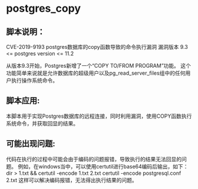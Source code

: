 # postgres_copy
## 脚本说明：
CVE-2019-9193 postgres数据库的copy函数导致的命令执行漏洞
漏洞版本 9.3 <= postgres version <= 11.2

从版本9.3开始，Postgres新增了一个“COPY TO/FROM PROGRAM”功能。
这个功能简单来说就是允许数据库的超级用户以及pg_read_server_files组中的任何用户执行操作系统命令。

## 脚本应用:
本脚本用于实现Postgres数据库的远程连接，同时利用漏洞，使用COPY函数执行系统命令，并获取回显的结果。

## 可能出现问题:
代码在执行的过程中可能会由于编码的问题报错，导致执行的结果无法回显的问题。
例如，在windows当中，可以使用certutil进行base64编码后输出，如下：
dir > 1.txt && certutil -encode 1.txt 2.txt
certutil -encode postgresql.conf 2.txt
这样可以解决编码报错，无法得出执行结果的问题。
